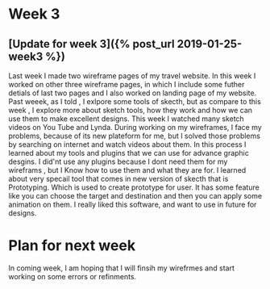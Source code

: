 # Week 3
## [Update for week 3]({% post_url 2019-01-25-week3 %})
Last week I made two wireframe pages of my travel website. In this week I worked on other three wireframe pages, in which I include some futher detials of last two pages and I also worked on landing page of my website. Past weeek, as I told , I exlpore some tools of skecth, but as compare to this week , I explore more about sketch tools, how they work and how we can use them to make excellent designs. This week I watched many sketch videos on You Tube and Lynda. During working on my wireframes, I face my problems, because of its new plateform for me, but I solved those problems by searching on internet and watch videos about them. In this process I learned about my tools and plugins that we can use for advance graphic desgins. I did'nt use any plugins because I dont need them for my wireframs , but I Know how to use them and what they are for. I learned about very specail tool that comes in new version of skecth that is Prototyping. Which is used to create prototype for user. It has some feature like you can choose the target and destination and then you can apply some animation on them. I really liked this software, and want to use in future for designs.

# Plan for next week 
In coming week, I am hoping that I will finsih my wirefrmes and start working on some errors or refinments.
